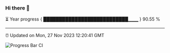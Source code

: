 ### Hi there 👋

⏳ Year progress { ███████████████████████████▁▁▁ } 90.55 %

---

⏰ Updated on Mon, 27 Nov 2023 12:20:41 GMT

![Progress Bar CI](https://github.com/liununu/liununu/workflows/Progress%20Bar%20CI/badge.svg)
